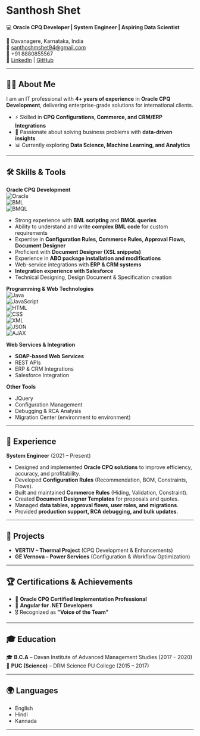 # Santhosh Shet  

💻 **Oracle CPQ Developer | System Engineer | Aspiring Data Scientist**  

📍 Davanagere, Karnataka, India  
📧 [santhoshmshet94@gmail.com](mailto:santhoshmshet94@gmail.com)  
📱 +91 8880855567  
🔗 [LinkedIn](https://www.linkedin.com/in/santhoshshet) | [GitHub](https://github.com/yourusername)  

---

## 🧑‍💼 About Me  
I am an IT professional with **4+ years of experience** in **Oracle CPQ Development**, delivering enterprise-grade solutions for international clients.  

- ⚡ Skilled in **CPQ Configurations, Commerce, and CRM/ERP Integrations**  
- 🚀 Passionate about solving business problems with **data-driven insights**  
- 📊 Currently exploring **Data Science, Machine Learning, and Analytics**  

---

## 🛠️ Skills & Tools  

**Oracle CPQ Development**  
![Oracle](https://img.shields.io/badge/Oracle_CPQ-EF0000?style=for-the-badge&logo=oracle&logoColor=white)  
![BML](https://img.shields.io/badge/BML_Scripting-blue?style=flat-square)  
![BMQL](https://img.shields.io/badge/BMQL-lightgrey?style=flat-square)  

- Strong experience with **BML scripting** and **BMQL queries**  
- Ability to understand and write **complex BML code** for custom requirements  
- Expertise in **Configuration Rules, Commerce Rules, Approval Flows, Document Designer**  
- Proficient with **Document Designer (XSL snippets)**  
- Experience in **ABO package installation and modifications**  
- Web-service integrations with **ERP & CRM systems**  
- **Integration experience with Salesforce**  
- Technical Designing, Design Document & Specification creation  

**Programming & Web Technologies**  
![Java](https://img.shields.io/badge/Java-007396?style=for-the-badge&logo=java&logoColor=white)  
![JavaScript](https://img.shields.io/badge/JavaScript-F7DF1E?style=for-the-badge&logo=javascript&logoColor=black)  
![HTML](https://img.shields.io/badge/HTML5-E34F26?style=for-the-badge&logo=html5&logoColor=white)  
![CSS](https://img.shields.io/badge/CSS3-1572B6?style=for-the-badge&logo=css3&logoColor=white)  
![XML](https://img.shields.io/badge/XML-orange?style=flat-square)  
![JSON](https://img.shields.io/badge/JSON-000000?style=flat-square&logo=json&logoColor=white)  
![AJAX](https://img.shields.io/badge/AJAX-blue?style=flat-square)  

**Web Services & Integration**  
- **SOAP-based Web Services**  
- REST APIs  
- ERP & CRM Integrations  
- Salesforce Integration  

**Other Tools**  
- JQuery  
- Configuration Management  
- Debugging & RCA Analysis  
- Migration Center (environment to environment)  

---

## 💼 Experience  

**System Engineer** (2021 – Present)  
- Designed and implemented **Oracle CPQ solutions** to improve efficiency, accuracy, and profitability.  
- Developed **Configuration Rules** (Recommendation, BOM, Constraints, Flows).  
- Built and maintained **Commerce Rules** (Hiding, Validation, Constraint).  
- Created **Document Designer Templates** for proposals and quotes.  
- Managed **data tables, approval flows, user roles, and migrations**.  
- Provided **production support, RCA debugging, and bulk updates**.  

---

## 📂 Projects  
- **VERTIV – Thermal Project** (CPQ Development & Enhancements)  
- **GE Vernova – Power Services** (Configuration & Workflow Optimization)  

---

## 🏆 Certifications & Achievements  
- 🥇 **Oracle CPQ Certified Implementation Professional**  
- 🥈 **Angular for .NET Developers**  
- 🎖️ Recognized as **“Voice of the Team”**  

---

## 🎓 Education  
🎓 **B.C.A** – Davan Institute of Advanced Management Studies (2017 – 2020)  
📘 **PUC (Science)** – DRM Science PU College (2015 – 2017)  

---

## 🌍 Languages  
-  English  
-  Hindi  
-  Kannada  

---
